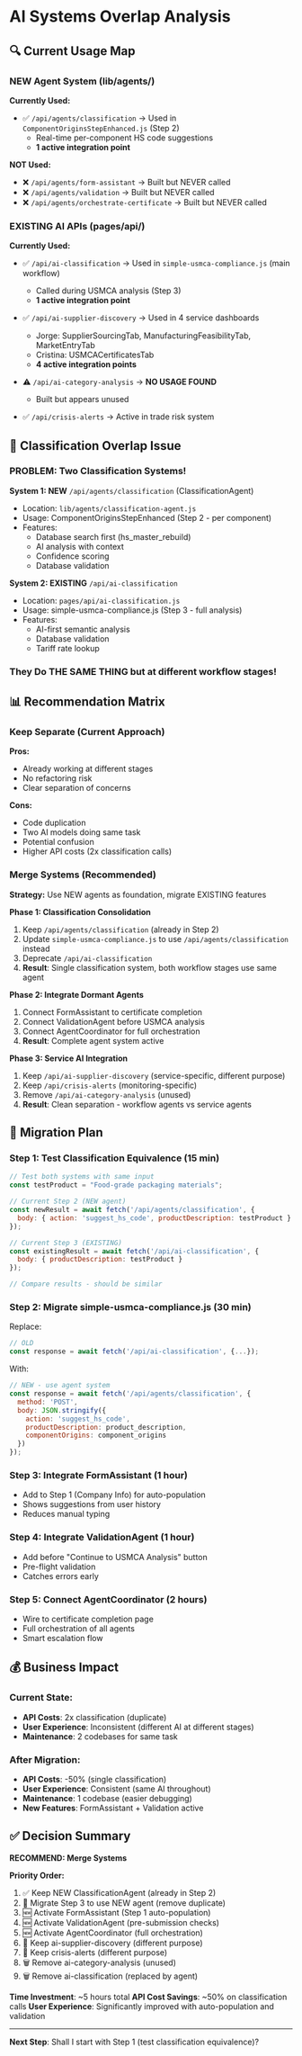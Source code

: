 # AI Systems Overlap Analysis

## 🔍 Current Usage Map

### NEW Agent System (lib/agents/)
**Currently Used:**
- ✅ `/api/agents/classification` → Used in `ComponentOriginsStepEnhanced.js` (Step 2)
  - Real-time per-component HS code suggestions
  - **1 active integration point**

**NOT Used:**
- ❌ `/api/agents/form-assistant` → Built but NEVER called
- ❌ `/api/agents/validation` → Built but NEVER called
- ❌ `/api/agents/orchestrate-certificate` → Built but NEVER called

### EXISTING AI APIs (pages/api/)
**Currently Used:**
- ✅ `/api/ai-classification` → Used in `simple-usmca-compliance.js` (main workflow)
  - Called during USMCA analysis (Step 3)
  - **1 active integration point**

- ✅ `/api/ai-supplier-discovery` → Used in 4 service dashboards
  - Jorge: SupplierSourcingTab, ManufacturingFeasibilityTab, MarketEntryTab
  - Cristina: USMCACertificatesTab
  - **4 active integration points**

- ⚠️ `/api/ai-category-analysis` → **NO USAGE FOUND**
  - Built but appears unused

- ✅ `/api/crisis-alerts` → Active in trade risk system

## 🔄 Classification Overlap Issue

### PROBLEM: Two Classification Systems!

**System 1: NEW** `/api/agents/classification` (ClassificationAgent)
- Location: `lib/agents/classification-agent.js`
- Usage: ComponentOriginsStepEnhanced (Step 2 - per component)
- Features:
  - Database search first (hs_master_rebuild)
  - AI analysis with context
  - Confidence scoring
  - Database validation

**System 2: EXISTING** `/api/ai-classification`
- Location: `pages/api/ai-classification.js`
- Usage: simple-usmca-compliance.js (Step 3 - full analysis)
- Features:
  - AI-first semantic analysis
  - Database validation
  - Tariff rate lookup

### They Do THE SAME THING but at different workflow stages!

## 📊 Recommendation Matrix

### Keep Separate (Current Approach)
**Pros:**
- Already working at different stages
- No refactoring risk
- Clear separation of concerns

**Cons:**
- Code duplication
- Two AI models doing same task
- Potential confusion
- Higher API costs (2x classification calls)

### Merge Systems (Recommended)
**Strategy:** Use NEW agents as foundation, migrate EXISTING features

**Phase 1: Classification Consolidation**
1. Keep `/api/agents/classification` (already in Step 2)
2. Update `simple-usmca-compliance.js` to use `/api/agents/classification` instead
3. Deprecate `/api/ai-classification`
4. **Result**: Single classification system, both workflow stages use same agent

**Phase 2: Integrate Dormant Agents**
1. Connect FormAssistant to certificate completion
2. Connect ValidationAgent before USMCA analysis
3. Connect AgentCoordinator for full orchestration
4. **Result**: Complete agent system active

**Phase 3: Service AI Integration**
1. Keep `/api/ai-supplier-discovery` (service-specific, different purpose)
2. Keep `/api/crisis-alerts` (monitoring-specific)
3. Remove `/api/ai-category-analysis` (unused)
4. **Result**: Clean separation - workflow agents vs service agents

## 🎯 Migration Plan

### Step 1: Test Classification Equivalence (15 min)
```javascript
// Test both systems with same input
const testProduct = "Food-grade packaging materials";

// Current Step 2 (NEW agent)
const newResult = await fetch('/api/agents/classification', {
  body: { action: 'suggest_hs_code', productDescription: testProduct }
});

// Current Step 3 (EXISTING)
const existingResult = await fetch('/api/ai-classification', {
  body: { productDescription: testProduct }
});

// Compare results - should be similar
```

### Step 2: Migrate simple-usmca-compliance.js (30 min)
Replace:
```javascript
// OLD
const response = await fetch('/api/ai-classification', {...});
```

With:
```javascript
// NEW - use agent system
const response = await fetch('/api/agents/classification', {
  method: 'POST',
  body: JSON.stringify({
    action: 'suggest_hs_code',
    productDescription: product_description,
    componentOrigins: component_origins
  })
});
```

### Step 3: Integrate FormAssistant (1 hour)
- Add to Step 1 (Company Info) for auto-population
- Shows suggestions from user history
- Reduces manual typing

### Step 4: Integrate ValidationAgent (1 hour)
- Add before "Continue to USMCA Analysis" button
- Pre-flight validation
- Catches errors early

### Step 5: Connect AgentCoordinator (2 hours)
- Wire to certificate completion page
- Full orchestration of all agents
- Smart escalation flow

## 💰 Business Impact

### Current State:
- **API Costs**: 2x classification (duplicate)
- **User Experience**: Inconsistent (different AI at different stages)
- **Maintenance**: 2 codebases for same task

### After Migration:
- **API Costs**: -50% (single classification)
- **User Experience**: Consistent (same AI throughout)
- **Maintenance**: 1 codebase (easier debugging)
- **New Features**: FormAssistant + Validation active

## ✅ Decision Summary

**RECOMMEND: Merge Systems**

**Priority Order:**
1. ✅ Keep NEW ClassificationAgent (already in Step 2)
2. 🔄 Migrate Step 3 to use NEW agent (remove duplicate)
3. 🆕 Activate FormAssistant (Step 1 auto-population)
4. 🆕 Activate ValidationAgent (pre-submission checks)
5. 🆕 Activate AgentCoordinator (full orchestration)
6. 🔧 Keep ai-supplier-discovery (different purpose)
7. 🔧 Keep crisis-alerts (different purpose)
8. 🗑️ Remove ai-category-analysis (unused)
9. 🗑️ Remove ai-classification (replaced by agent)

**Time Investment**: ~5 hours total
**API Cost Savings**: ~50% on classification calls
**User Experience**: Significantly improved with auto-population and validation

---

**Next Step**: Shall I start with Step 1 (test classification equivalence)?